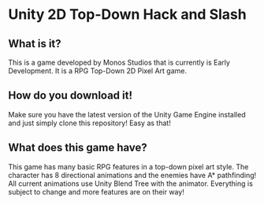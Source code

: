 # Unity 2D Top-Down Hack and Slash

## What is it?

This is a game developed by Monos Studios that is currently is Early Development. It is a RPG Top-Down 2D Pixel Art game.

## How do you download it!

Make sure you have the latest version of the Unity Game Engine installed and just simply clone this repository! Easy as that!

## What does this game have?

This game has many basic RPG features in a top-down pixel art style. The character has 8 directional animations and the enemies have A* pathfinding! All current animations use Unity Blend Tree with the animator. Everything is subject to change and more features are on their way!
